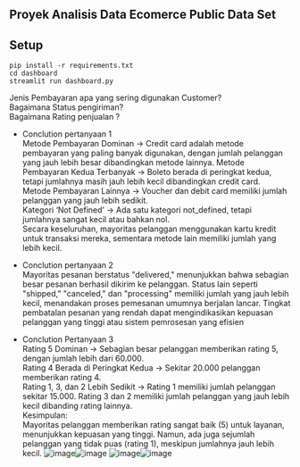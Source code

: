 ## Proyek Analisis Data Ecomerce Public Data Set

## Setup
```
pip install -r requirements.txt
cd dashboard
streamlit run dashboard.py
```

Jenis Pembayaran apa yang sering digunakan Customer?<br>
Bagaimana Status pengiriman?<br>
Bagaimana Rating penjualan ?<br>

- Conclution pertanyaan 1<br/>
Metode Pembayaran Dominan → Credit card adalah metode pembayaran yang paling banyak digunakan, dengan jumlah pelanggan yang jauh lebih besar dibandingkan metode lainnya.
Metode Pembayaran Kedua Terbanyak → Boleto berada di peringkat kedua, tetapi jumlahnya masih jauh lebih kecil dibandingkan credit card.<br>
Metode Pembayaran Lainnya → Voucher dan debit card memiliki jumlah pelanggan yang jauh lebih sedikit.<br>
Kategori ‘Not Defined’ → Ada satu kategori not_defined, tetapi jumlahnya sangat kecil atau bahkan nol.<br>
Secara keseluruhan, mayoritas pelanggan menggunakan kartu kredit untuk transaksi mereka, sementara metode lain memiliki jumlah yang lebih kecil.

- Conclution pertanyaan 2<br/>
Mayoritas pesanan berstatus "delivered," menunjukkan bahwa sebagian besar pesanan berhasil dikirim ke pelanggan. Status lain seperti "shipped," "canceled," dan "processing" memiliki jumlah yang jauh lebih kecil, menandakan proses pemesanan umumnya berjalan lancar. Tingkat pembatalan pesanan yang rendah dapat mengindikasikan kepuasan pelanggan yang tinggi atau sistem pemrosesan yang efisien
- Conclution Pertanyaan 3<br/>
Rating 5 Dominan → Sebagian besar pelanggan memberikan rating 5, dengan jumlah lebih dari 60.000.<br>
Rating 4 Berada di Peringkat Kedua → Sekitar 20.000 pelanggan memberikan rating 4.<br>
Rating 1, 3, dan 2 Lebih Sedikit →
Rating 1 memiliki jumlah pelanggan sekitar 15.000.
Rating 3 dan 2 memiliki jumlah pelanggan yang jauh lebih kecil dibanding rating lainnya.<br>
Kesimpulan:<br>
Mayoritas pelanggan memberikan rating sangat baik (5) untuk layanan, menunjukkan kepuasan yang tinggi. Namun, ada juga sejumlah pelanggan yang tidak puas (rating 1), meskipun jumlahnya jauh lebih kecil.
![image](https://github.com/user-attachments/assets/c38d3ca0-fe31-4c7a-b1ad-e82bd8fb0bf2)![image](https://github.com/user-attachments/assets/9585f26e-e23d-450f-a0e6-13e750c7935b)
![image](https://github.com/user-attachments/assets/2ed87171-30bf-488e-b628-bb5809a542e0)![image](https://github.com/user-attachments/assets/92b5229d-c187-43fb-aa56-3d1f1be22d0e)


